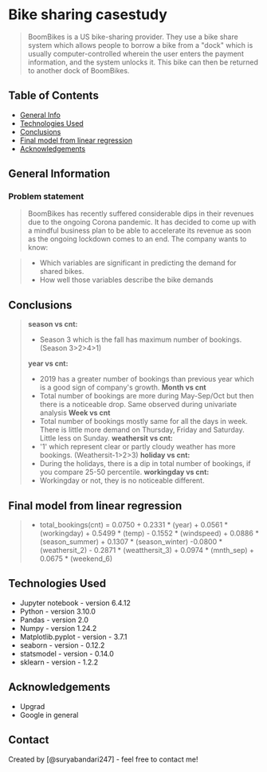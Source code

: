 # Bike sharing casestudy
> BoomBikes is a US bike-sharing provider. They use a bike share system which allows people to borrow a bike from a "dock" which is usually computer-controlled wherein the user enters the payment information, and the system unlocks it. This bike can then be returned to another dock of BoomBikes.


## Table of Contents
* [General Info](#general-information)
* [Technologies Used](#technologies-used)
* [Conclusions](#conclusions)
* [Final model from linear regression](#final-model-from-linear-regression)
* [Acknowledgements](#acknowledgements)


## General Information
### Problem statement
> BoomBikes has recently suffered considerable dips in their revenues due to the ongoing Corona pandemic. It has decided to come up with a mindful business plan to be able to accelerate its revenue as soon as the ongoing lockdown comes to an end.
> The company wants to know:

> - Which variables are significant in predicting the demand for shared bikes.
> - How well those variables describe the bike demands


<!-- You don't have to answer all the questions - just the ones relevant to your project. -->

## Conclusions
> __season vs cnt:__
> -	Season 3 which is the fall has maximum number of bookings. (Season 3>2>4>1)
> 
> __year vs cnt:__
> -	2019 has a greater number of bookings than previous year which is a good sign of company's growth.
> __Month vs cnt__
> -	Total number of bookings are more during May-Sep/Oct but then there is a noticeable drop. Same observed during univariate analysis
> __Week vs cnt__
> -	Total number of bookings mostly same for all the days in week. There is little more demand on Thursday, Friday and Saturday. Little less on Sunday.
> __weathersit vs cnt:__
> -	'1' which represent clear or partly cloudy weather has more bookings. (Weathersit-1>2>3)
> __holiday vs cnt:__
> -	During the holidays, there is a dip in total number of bookings, if you compare 25-50 percentile.
> __workingday vs cnt:__
> -	 Workingday or not, they is no noticeable different.
## Final model from linear regression
> - total_bookings(cnt) = 0.0750 + 0.2331 * (year) + 0.0561 * (workingday) + 0.5499 * (temp) - 0.1552 * (windspeed) + 0.0886 * (season_summer) + 0.1307 * (season_winter) -0.0800 * (weathersit_2) - 0.2871 * (weatthersit_3) + 0.0974 * (mnth_sep) + 0.0675 * (weekend_6)



## Technologies Used
- Jupyter notebook - version 6.4.12
- Python - version 3.10.0
- Pandas - version 2.0
- Numpy - version 1.24.2
- Matplotlib.pyplot - version - 3.7.1
- seaborn - version - 0.12.2
- statsmodel - version - 0.14.0
- sklearn - version - 1.2.2

## Acknowledgements
- Upgrad
- Google in general


## Contact
Created by [@suryabandari247] - feel free to contact me!
